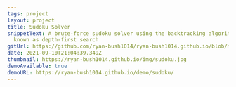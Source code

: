 ```yaml
---
tags: project
layout: project
title: Sudoku Solver
snippetText: A brute-force sudoku solver using the backtracking algorithm, also
  known as depth-first search
gitUrl: https://github.com/ryan-bush1014/ryan-bush1014.github.io/blob/main/demo/sudoku/
date: 2021-09-10T21:04:39.349Z
thumbnail: https://ryan-bush1014.github.io/img/sudoku.jpg
demoAvailable: true
demoURL: https://ryan-bush1014.github.io/demo/sudoku/
---
```

